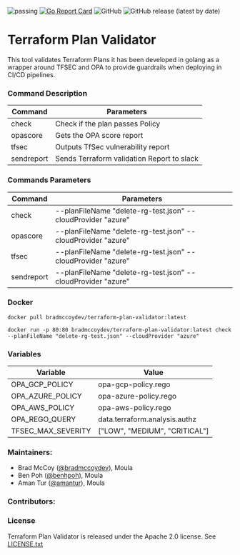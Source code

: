 ![passing](https://github.com/bradmccoydev/terraform-plan-validator/actions/workflows/ci.yml/badge.svg) [![Go Report Card](https://goreportcard.com/badge/github.com/bradmccoydev/terraform-plan-validator)](https://goreportcard.com/report/github.com/bradmccoydev/terraform-plan-validator) ![GitHub](https://img.shields.io/github/license/bradmccoydev/terraform-plan-validator) ![GitHub release (latest by date)](https://img.shields.io/github/v/release/bradmccoydev/terraform-plan-validator)

# Terraform Plan Validator
This tool validates Terraform Plans it has been developed in golang as a wrapper around TFSEC and OPA to provide guardrails when deploying in CI/CD pipelines.

### Command Description

| Command | Parameters |
| --- | --- |
| check | Check if the plan passes Policy |
| opascore | Gets the OPA score report |
| tfsec | Outputs TfSec vulnerability report |
| sendreport | Sends Terraform validation Report to slack |

### Commands Parameters

| Command | Parameters |
| --- | --- |
| check | --planFileName "delete-rg-test.json" --cloudProvider "azure" |
| opascore | --planFileName "delete-rg-test.json" --cloudProvider "azure" |
| tfsec | --planFileName "delete-rg-test.json" --cloudProvider "azure" |
| sendreport | --planFileName "delete-rg-test.json" --cloudProvider "azure" |

### Docker
``` 
docker pull bradmccoydev/terraform-plan-validator:latest
```

```
docker run -p 80:80 bradmccoydev/terraform-plan-validator:latest check --planFileName "delete-rg-test.json" --cloudProvider "azure"
```



### Variables

| Variable | Value |
| --- | --- |
| OPA_GCP_POLICY | opa-gcp-policy.rego |
| OPA_AZURE_POLICY | opa-azure-policy.rego |
| OPA_AWS_POLICY | opa-aws-policy.rego |
| OPA_REGO_QUERY | data.terraform.analysis.authz |
| TFSEC_MAX_SEVERITY | ["LOW", "MEDIUM", "CRITICAL"] |

### Maintainers:
* Brad McCoy ([@bradmccoydev](https://github.com/bradmccoydev)), Moula
* Ben Poh ([@benhpoh](https://github.com/benhpoh)), Moula
* Aman Tur ([@amantur](https://github.com/amantur)), Moula

### Contributors:

### License

Terraform Plan Validator is released under the Apache 2.0 license. See [LICENSE.txt](https://github.com/bradmccoydev/terraform-plan-validator/blob/main/LICENSE)
